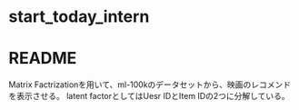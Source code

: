
# start_today_intern
# README

Matrix Factrizationを用いて、ml-100kのデータセットから、映画のレコメンドを表示させる。
latent factorとしてはUesr IDとItem IDの2つに分解している。
